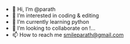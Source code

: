 - 👋 Hi, I’m @parath
- 👀 I’m interested in coding & editing 
- 🌱 I’m currently learning python
- 💞️ I’m looking to collaborate on !...
- 📫 How to reach me smileparath@gmail.com

<!---
smileparath/smileparath is a ✨ special ✨ repository because its `README.md` (this file) appears on your GitHub profile.
You can click the Preview link to take a look at your changes.
--->
